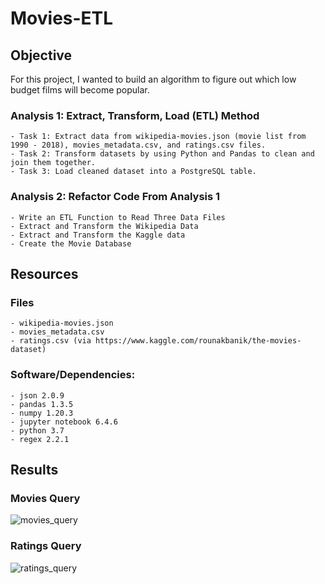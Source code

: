 # Movies-ETL

## Objective

For this project, I wanted to build an algorithm to figure out which low budget films will become popular.

### Analysis  1: Extract, Transform, Load (ETL) Method
    - Task 1: Extract data from wikipedia-movies.json (movie list from 1990 - 2018), movies_metadata.csv, and ratings.csv files.
    - Task 2: Transform datasets by using Python and Pandas to clean and join them together. 
    - Task 3: Load cleaned dataset into a PostgreSQL table.
    
### Analysis 2: Refactor Code From Analysis 1
    - Write an ETL Function to Read Three Data Files
    - Extract and Transform the Wikipedia Data
    - Extract and Transform the Kaggle data
    - Create the Movie Database
    
## Resources
### Files
    - wikipedia-movies.json 
    - movies_metadata.csv
    - ratings.csv (via https://www.kaggle.com/rounakbanik/the-movies-dataset)

### Software/Dependencies: 
    - json 2.0.9
    - pandas 1.3.5
    - numpy 1.20.3
    - jupyter notebook 6.4.6
    - python 3.7
    - regex 2.2.1

## Results

### Movies Query
  ![movies_query](https://user-images.githubusercontent.com/33010018/153780341-e21fc4a1-afcb-4e4c-ad9e-c7baf4b90878.png)
### Ratings Query
  ![ratings_query](https://user-images.githubusercontent.com/33010018/153780357-e7550da0-9cfe-4dcb-9c2a-64eed912f873.png)


